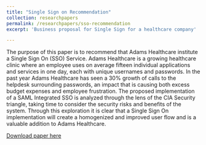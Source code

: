 ```yaml
---
title: "Single Sign on Recommendation"
collection: researchpapers
permalink: /researchpapers/sso-recommendation
excerpt: 'Business proposal for Single Sign for a healthcare company'

---
```


The purpose of this paper is to recommend that Adams Healthcare institute a Single Sign On
(SSO) Service. Adams Healthcare is a growing healthcare clinic where an employee uses on average fifteen individual applications and services in one day, each with unique usernames and passwords. In the past year Adams Healthcare has seen a 30% growth of calls to the helpdesk surrounding passwords, an impact that is causing both excess budget expenses and employee frustration. The proposed implementation of a SAML Integrated SSO is analyzed through the lens of the CIA Security triangle, taking time to consider the security risks and benefits of the system. Through this exploration it is clear that a Single Sign On implementation will create a homogenized and improved user flow and is a valuable addition to Adams Healthcare.

[Download paper here](http://adamsallisong.github.io/files/sso_recommendation.pdf)
